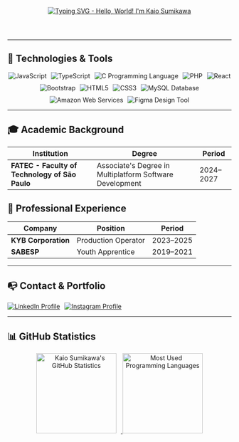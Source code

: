 <!-- Profile Header -->
<header>
  <p align="center">
    <a href="https://github.com/kaio-sumikawa">
      <img src="https://readme-typing-svg.demolab.com?font=Fira+Code&pause=1000&color=ADFF2F&center=true&vCenter=true&width=435&lines=Hello%2C+World!+I'm+Kaio+Sumikawa" 
           alt="Typing SVG - Hello, World! I'm Kaio Sumikawa">
    </a>
  </p>
</header>

<hr>

<!-- Technologies & Skills -->
<section>
  <h2>🚀 Technologies & Tools</h2>
  <div style="display: flex; gap: 10px; flex-wrap: wrap; justify-content: center;">
    <img src="https://img.shields.io/badge/JavaScript-F7DF1E?style=for-the-badge&logo=javascript&logoColor=black" 
         alt="JavaScript" />
    <img src="https://img.shields.io/badge/TypeScript-3178C6?style=for-the-badge&logo=typescript&logoColor=white" 
         alt="TypeScript" />
    <img src="https://img.shields.io/badge/C-00599C?style=for-the-badge&logo=c&logoColor=white" 
         alt="C Programming Language" />
    <img src="https://img.shields.io/badge/PHP-777BB4?style=for-the-badge&logo=php&logoColor=white" 
         alt="PHP" />
    <img src="https://img.shields.io/badge/React-20232A?style=for-the-badge&logo=react&logoColor=61DAFB" 
         alt="React" />
    <img src="https://img.shields.io/badge/Bootstrap-7952B3?style=for-the-badge&logo=bootstrap&logoColor=white" 
         alt="Bootstrap" />
    <img src="https://img.shields.io/badge/HTML5-E34F26?style=for-the-badge&logo=html5&logoColor=white" 
         alt="HTML5" />
    <img src="https://img.shields.io/badge/CSS3-1572B6?style=for-the-badge&logo=css3&logoColor=white" 
         alt="CSS3" />
    <img src="https://img.shields.io/badge/MySQL-4479A1?style=for-the-badge&logo=mysql&logoColor=white" 
         alt="MySQL Database" />
    <img src="https://img.shields.io/badge/AWS-232F3E?style=for-the-badge&logo=amazonaws&logoColor=white" 
         alt="Amazon Web Services" />
    <img src="https://img.shields.io/badge/Figma-F24E1E?style=for-the-badge&logo=figma&logoColor=white" 
         alt="Figma Design Tool" />
  </div>
</section>

<hr>

<!-- Education -->
<section>
  <h2>🎓 Academic Background</h2>
  <table>
    <thead>
      <tr>
        <th>Institution</th>
        <th>Degree</th>
        <th>Period</th>
      </tr>
    </thead>
    <tbody>
      <tr>
        <td><strong>FATEC - Faculty of Technology of São Paulo</strong></td>
        <td>Associate's Degree in Multiplatform Software Development</td>
        <td>2024–2027</td>
      </tr>
    </tbody>
  </table>
</section>

<!-- Professional Experience -->
<section>
  <h2>💼 Professional Experience</h2>
  <table>
    <thead>
      <tr>
        <th>Company</th>
        <th>Position</th>
        <th>Period</th>
      </tr>
    </thead>
    <tbody>
      <tr>
        <td><strong>KYB Corporation</strong></td>
        <td>Production Operator</td>
        <td>2023–2025</td>
      </tr>
      <tr>
        <td><strong>SABESP</strong></td>
        <td>Youth Apprentice</td>
        <td>2019–2021</td>
      </tr>
    </tbody>
  </table>
</section>

<hr>

<!-- Contact Information -->
<section>
  <h2>📭 Contact & Portfolio</h2>
  <div style="display: flex; gap: 10px; flex-wrap: wrap;">
    <a href="https://www.linkedin.com/in/kaio-sumikawa/" target="_blank" rel="noopener noreferrer">
      <img src="https://img.shields.io/badge/LinkedIn-0A66C2?style=for-the-badge&logo=linkedin&logoColor=white" 
           alt="LinkedIn Profile">
    </a>
    <a href="https://www.instagram.com/toshiyuki.ks/" target="_blank" rel="noopener noreferrer">
      <img src="https://img.shields.io/badge/Instagram-E4405F?style=for-the-badge&logo=instagram&logoColor=white" 
           alt="Instagram Profile">
    </a>
  </div>
</section>

<hr>

<!-- GitHub Statistics -->
<section>
  <h2>📊 GitHub Statistics</h2>
  <p align="center">
    <a href="https://github.com/KaioSumikawa" target="_blank" rel="noopener noreferrer">
      <img height="180em" 
           style="display: inline-block; margin-right: 10px;" 
           src="https://github-readme-stats.vercel.app/api?username=KaioSumikawa&show_icons=true&theme=dark&include_all_commits=true&count_private=true&title_color=ADFF2F&text_color=ADFF2F&icon_color=ADFF2F&border_color=0d1117" 
           alt="Kaio Sumikawa's GitHub Statistics">
    </a>
    <a href="https://github.com/KaioSumikawa?tab=languages" target="_blank" rel="noopener noreferrer">
      <img height="180em" 
           style="display: inline-block;" 
           src="https://github-readme-stats.vercel.app/api/top-langs/?username=KaioSumikawa&layout=compact&langs_count=16&theme=dark&title_color=ADFF2F&text_color=ADFF2F&icon_color=ADFF2F&border_color=0d1117" 
           alt="Most Used Programming Languages">
    </a>
  </p>
</section>
